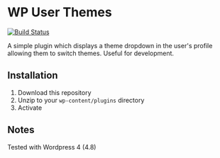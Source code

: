 # WP User Themes

[![Build Status](https://travis-ci.org/ohmybrew/wp-user-themes.svg)](https://travis-ci.org/ohmybrew/wp-user-themes)

A simple plugin which displays a theme dropdown in the user's profile allowing them to switch themes. Useful for development.

## Installation

1. Download this repository
2. Unzip to your `wp-content/plugins` directory
3. Activate

## Notes

Tested with Wordpress 4 (4.8)
